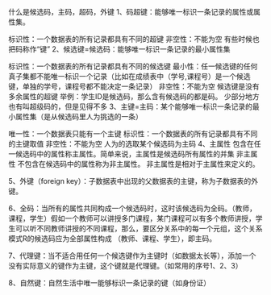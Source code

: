什么是候选码，主码，超码，外键
1、码超键：能够唯一标识一条记录的属性或属性集。

标识性：一个数据表的所有记录都具有不同的超键 非空性：不能为空 有些时候也把码称作“键” 2、候选键=候选码：能够唯一标识一条记录的最小属性集

标识性：一个数据表的所有记录都具有不同的候选键 最小性：任一候选键的任何真子集都不能唯一标识一个记录（比如在成绩表中（学号,课程号）是一个候选键，单独的学号，课程号都不能决定一条记录） 非空性：不能为空 候选键是没有多余属性的超键 举例：学生ID是候选码，那么含有候选码的都是码。 少部分地方也有叫超级码的，但是见得不多 3、主键=主码：某个能够唯一标识一条记录的最小属性集（是从候选码里人为挑选的一条）

唯一性：一个数据表只能有一个主键 标识性：一个数据表的所有记录都具有不同的主键取值 非空性：不能为空 人为的选取某个候选码为主码 4、主属性 包含在任一候选码中的属性称主属性。简单来说，主属性是候选码所有属性的并集 非主属性 不包含在候选码中的属性称为非主属性。 非主属性是相对于主属性来定义的。

5、外键（foreign key）：子数据表中出现的父数据表的主键，称为子数据表的外键。

6、全码：当所有的属性共同构成一个候选码时，这时该候选码为全码。（教师，课程，学生）假如一个教师可以讲授多门课程，某门课程可以有多个教师讲授，学生可以听不同教师讲授的不同课程，那么，要区分关系中的每一个元组，这个关系模式R的候选码应为全部属性构成 （教师、课程、学生），即主码。

7、代理键：当不适合用任何一个候选键作为主键时（如数据太长等），添加一个没有实际意义的键作为主键，这个键就是代理键。（如常用的序号1、2、3）

8、自然键：自然生活中唯一能够标识一条记录的键（如身份证）
